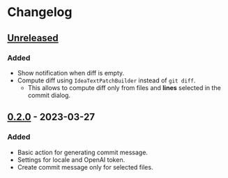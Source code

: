 # Changelog

## [Unreleased]
### Added
- Show notification when diff is empty.
- Compute diff using `IdeaTextPatchBuilder` instead of `git diff`.
  - This allows to compute diff only from files and **lines** selected in the commit dialog.

## [0.2.0] - 2023-03-27

### Added
- Basic action for generating commit message.
- Settings for locale and OpenAI token.
- Create commit message only for selected files.

[Unreleased]: https://github.com/Blarc/ai-commits-intellij-plugin/compare/v0.2.0...HEAD
[0.2.0]: https://github.com/Blarc/ai-commits-intellij-plugin/commits/v0.2.0
